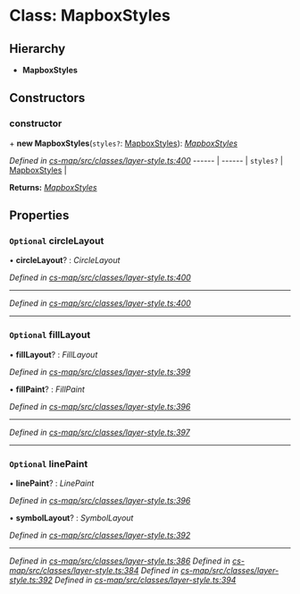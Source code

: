 # Class: MapboxStyles

## Hierarchy

* **MapboxStyles**

## Constructors

###  constructor

\+ **new MapboxStyles**(`styles?`: [MapboxStyles](_cs_map_src_classes_layer_style_.mapboxstyles.md)): *[MapboxStyles](_cs_map_src_classes_layer_style_.mapboxstyles.md)*

*Defined in [cs-map/src/classes/layer-style.ts:400](https://github.com/TNOCS/csnext/blob/99cbd46d/packages/cs-map/src/classes/layer-style.ts#L400)*
------ | ------ |
`styles?` | [MapboxStyles](_cs_map_src_classes_layer_style_.mapboxstyles.md) |

**Returns:** *[MapboxStyles](_cs_map_src_classes_layer_style_.mapboxstyles.md)*

## Properties

### `Optional` circleLayout

• **circleLayout**? : *CircleLayout*

*Defined in [cs-map/src/classes/layer-style.ts:400](https://github.com/TNOCS/csnext/blob/99cbd46d/packages/cs-map/src/classes/layer-style.ts#L400)*

___

*Defined in [cs-map/src/classes/layer-style.ts:400](https://github.com/TNOCS/csnext/blob/99cbd46d/packages/cs-map/src/classes/layer-style.ts#L400)*

___

### `Optional` fillLayout

• **fillLayout**? : *FillLayout*

*Defined in [cs-map/src/classes/layer-style.ts:399](https://github.com/TNOCS/csnext/blob/99cbd46d/packages/cs-map/src/classes/layer-style.ts#L399)*

• **fillPaint**? : *FillPaint*

*Defined in [cs-map/src/classes/layer-style.ts:396](https://github.com/TNOCS/csnext/blob/99cbd46d/packages/cs-map/src/classes/layer-style.ts#L396)*

___

*Defined in [cs-map/src/classes/layer-style.ts:397](https://github.com/TNOCS/csnext/blob/99cbd46d/packages/cs-map/src/classes/layer-style.ts#L397)*

___

### `Optional` linePaint

• **linePaint**? : *LinePaint*

*Defined in [cs-map/src/classes/layer-style.ts:396](https://github.com/TNOCS/csnext/blob/99cbd46d/packages/cs-map/src/classes/layer-style.ts#L396)*

• **symbolLayout**? : *SymbolLayout*

*Defined in [cs-map/src/classes/layer-style.ts:392](https://github.com/TNOCS/csnext/blob/99cbd46d/packages/cs-map/src/classes/layer-style.ts#L392)*

___

*Defined in [cs-map/src/classes/layer-style.ts:386](https://github.com/TNOCS/csnext/blob/99cbd46d/packages/cs-map/src/classes/layer-style.ts#L386)*
*Defined in [cs-map/src/classes/layer-style.ts:384](https://github.com/TNOCS/csnext/blob/99cbd46d/packages/cs-map/src/classes/layer-style.ts#L384)*
*Defined in [cs-map/src/classes/layer-style.ts:392](https://github.com/TNOCS/csnext/blob/99cbd46d/packages/cs-map/src/classes/layer-style.ts#L392)*
*Defined in [cs-map/src/classes/layer-style.ts:394](https://github.com/TNOCS/csnext/blob/99cbd46d/packages/cs-map/src/classes/layer-style.ts#L394)*
